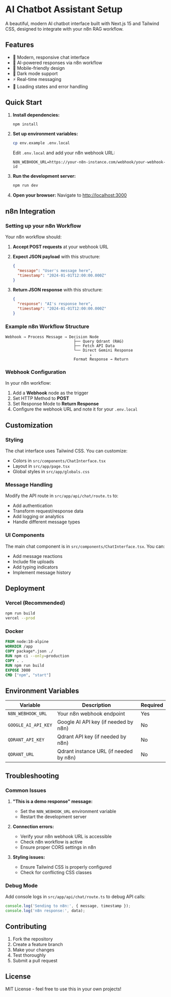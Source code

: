 # AI Chatbot Assistant Setup

A beautiful, modern AI chatbot interface built with Next.js 15 and Tailwind CSS, designed to integrate with your n8n RAG workflow.

## Features

- 🎨 Modern, responsive chat interface
- 🤖 AI-powered responses via n8n workflow
- 📱 Mobile-friendly design
- 🌙 Dark mode support
- ⚡ Real-time messaging
- 🔄 Loading states and error handling

## Quick Start

1. **Install dependencies:**
   ```bash
   npm install
   ```

2. **Set up environment variables:**
   ```bash
   cp env.example .env.local
   ```
   
   Edit `.env.local` and add your n8n webhook URL:
   ```
   N8N_WEBHOOK_URL=https://your-n8n-instance.com/webhook/your-webhook-id
   ```

3. **Run the development server:**
   ```bash
   npm run dev
   ```

4. **Open your browser:**
   Navigate to [http://localhost:3000](http://localhost:3000)

## n8n Integration

### Setting up your n8n Workflow

Your n8n workflow should:

1. **Accept POST requests** at your webhook URL
2. **Expect JSON payload** with this structure:
   ```json
   {
     "message": "User's message here",
     "timestamp": "2024-01-01T12:00:00.000Z"
   }
   ```

3. **Return JSON response** with this structure:
   ```json
   {
     "response": "AI's response here",
     "timestamp": "2024-01-01T12:00:00.000Z"
   }
   ```

### Example n8n Workflow Structure

```
Webhook → Process Message → Decision Node
                              ├── Query Qdrant (RAG)
                              ├── Fetch API Data
                              └── Direct Gemini Response
                                     ↓
                              Format Response → Return
```

### Webhook Configuration

In your n8n workflow:
1. Add a **Webhook** node as the trigger
2. Set HTTP Method to **POST**
3. Set Response Mode to **Return Response**
4. Configure the webhook URL and note it for your `.env.local`

## Customization

### Styling
The chat interface uses Tailwind CSS. You can customize:
- Colors in `src/components/ChatInterface.tsx`
- Layout in `src/app/page.tsx`
- Global styles in `src/app/globals.css`

### Message Handling
Modify the API route in `src/app/api/chat/route.ts` to:
- Add authentication
- Transform request/response data
- Add logging or analytics
- Handle different message types

### UI Components
The main chat component is in `src/components/ChatInterface.tsx`. You can:
- Add message reactions
- Include file uploads
- Add typing indicators
- Implement message history

## Deployment

### Vercel (Recommended)
```bash
npm run build
vercel --prod
```

### Docker
```dockerfile
FROM node:18-alpine
WORKDIR /app
COPY package*.json ./
RUN npm ci --only=production
COPY . .
RUN npm run build
EXPOSE 3000
CMD ["npm", "start"]
```

## Environment Variables

| Variable | Description | Required |
|----------|-------------|----------|
| `N8N_WEBHOOK_URL` | Your n8n webhook endpoint | Yes |
| `GOOGLE_AI_API_KEY` | Google AI API key (if needed by n8n) | No |
| `QDRANT_API_KEY` | Qdrant API key (if needed by n8n) | No |
| `QDRANT_URL` | Qdrant instance URL (if needed by n8n) | No |

## Troubleshooting

### Common Issues

1. **"This is a demo response" message:**
   - Set the `N8N_WEBHOOK_URL` environment variable
   - Restart the development server

2. **Connection errors:**
   - Verify your n8n webhook URL is accessible
   - Check n8n workflow is active
   - Ensure proper CORS settings in n8n

3. **Styling issues:**
   - Ensure Tailwind CSS is properly configured
   - Check for conflicting CSS classes

### Debug Mode
Add console logs in `src/app/api/chat/route.ts` to debug API calls:

```typescript
console.log('Sending to n8n:', { message, timestamp });
console.log('n8n response:', data);
```

## Contributing

1. Fork the repository
2. Create a feature branch
3. Make your changes
4. Test thoroughly
5. Submit a pull request

## License

MIT License - feel free to use this in your own projects!
